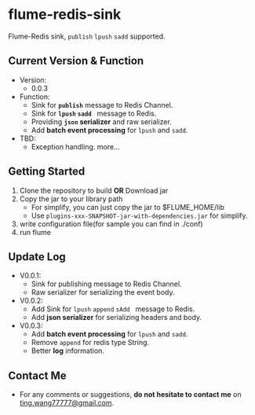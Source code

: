 # flume-redis-sink
Flume-Redis sink, `publish` `lpush` `sadd` supported.

## Current Version & Function

* Version:
  * 0.0.3
* Function:
  * Sink for **`publish`** message to Redis Channel.
  * Sink for **`lpush`  `sadd `** message to Redis.
  * Providing **`json` serializer** and raw serializer.
  * Add **batch event processing** for `lpush` and `sadd`.
* TBD:
  * Exception handling. more...



## Getting Started

1. Clone the repository to build **OR** Download jar
2. Copy the jar to your library path
   * For simplify, you can just copy the jar to $FLUME_HOME/lib
   * Use `plugins-xxx-SNAPSHOT-jar-with-dependencies.jar` for simplify.
3. write configuration file(for sample you can find in ./conf)
4. run flume



## Update Log

* V0.0.1:
  * Sink for publishing message to Redis Channel.
  * Raw serializer for serializing the event body.
* V0.0.2:
  * Add Sink for `lpush` `append` `sAdd ` message to Redis.
  * Add **json serializer** for serializing headers and body.
* V0.0.3:
  * Add **batch event processing** for `lpush` and `sadd`.
  * Remove `append` for redis type String.
  * Better **log** information.

## Contact Me

* For any comments or suggestions,  **do not hesitate to contact me** on ting.wang77777@gmail.com.